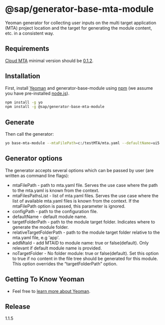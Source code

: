 
# @sap/generator-base-mta-module
Yeoman generator for collecting user inputs on the multi target application (MTA) project location and the target for generating the module content, etc. in a consistent way.

## Requirements

[Cloud MTA](https://github.com/SAP/cloud-mta) minimal version should be [0.1.2](https://github.com/SAP/cloud-mta/releases/tag/v0.1.2).


## Installation

First, install [Yeoman](http://yeoman.io) and generator-base-module using [npm](https://www.npmjs.com/) (we assume you have pre-installed [node.js](https://nodejs.org/)).


```bash
npm install -g yo
npm install -g @sap/generator-base-mta-module
```

## Generate

Then call the generator:

```bash
yo base-mta-module --mtaFilePath=c:/testMTA/mta.yaml --defaultName=ui5
```

## Generator options

The generator accepts several options which can be passed by user (are written as command line flags):
 * mtaFilePath - path to mta.yaml file. Serves the use case where the path to the mta.yaml is known from the context.
 * mtaFilesPathsList - list of mta.yaml files. Serves the use case where the list of available mta.yaml files is known from the context. If the mtaFilePath option is passed, this parameter is ignored.
 * configPath - path to the configuration file. 
 * defaultName - default module name.
 * targetFolderPath - path to the module target folder. Indicates where to generate the module folder.
 * relativeTargetFolderPath - path to the module target folder relative to the mta.yaml file, e.g 'app'.
 * addMtaId - add MTAID to module name: true or false(default). Only relevant if default module name is provided.
 * noTargetFolder - No folder module: true or false(default). Set this option to true if no content in the file tree should be generated for this module. This option overrides the “targetFolderPath” option.

## Getting To Know Yeoman

 * Feel free to [learn more about Yeoman](http://yeoman.io/).
 
 
 ## Release 
 1.1.5
